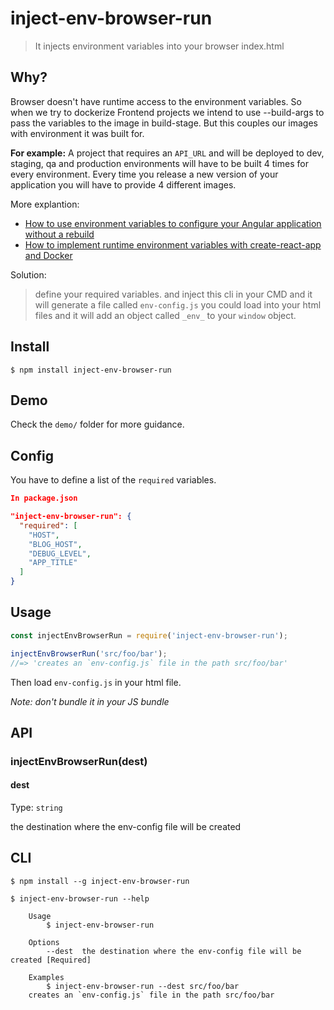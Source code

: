 # inject-env-browser-run
> It injects environment variables into your browser index.html

## Why?
Browser doesn't have runtime access to the environment variables.
So when we try to dockerize Frontend projects we intend to use --build-args to pass the variables to the image in build-stage. But this couples our images with environment it was built for.

**For example:** A project that requires an `API_URL` and will be deployed to dev, staging, qa and production environments will have to be built 4 times for every environment. Every time you release a new version of your application you will have to provide 4 different images.

More explantion:
- [How to use environment variables to configure your Angular application without a rebuild](https://www.jvandemo.com/how-to-use-environment-variables-to-configure-your-angular-application-without-a-rebuild/)
- [How to implement runtime environment variables with create-react-app and Docker](https://www.freecodecamp.org/news/how-to-implement-runtime-environment-variables-with-create-react-app-docker-and-nginx-7f9d42a91d70/)

Solution:
> define your required variables. and inject this cli in your CMD and it will generate a file called `env-config.js` you could load into your html files and it will add an object called `_env_` to your `window` object.

## Install

```
$ npm install inject-env-browser-run
```

## Demo
Check the `demo/` folder for more guidance.

## Config
You have to define a list of the `required` variables.
```json
In package.json

"inject-env-browser-run": {
  "required": [
    "HOST",
    "BLOG_HOST",
    "DEBUG_LEVEL",
    "APP_TITLE"
  ]
}
```

## Usage

```js
const injectEnvBrowserRun = require('inject-env-browser-run');

injectEnvBrowserRun('src/foo/bar');
//=> 'creates an `env-config.js` file in the path src/foo/bar'
```
Then load `env-config.js` in your html file.

*Note: don't bundle it in your JS bundle*


## API

### injectEnvBrowserRun(dest)

#### dest

Type: `string`

the destination where the env-config file will be created

## CLI

```
$ npm install --g inject-env-browser-run
```

```
$ inject-env-browser-run --help

	Usage
		$ inject-env-browser-run

	Options
		--dest  the destination where the env-config file will be created [Required]

	Examples
		$ inject-env-browser-run --dest src/foo/bar
    creates an `env-config.js` file in the path src/foo/bar
```
